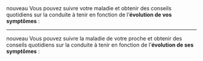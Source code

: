 <!----><span class="nouveau">nouveau</span> Vous pouvez suivre votre maladie et obtenir des conseils quotidiens sur la conduite à tenir en fonction de l’<b>évolution de vos symptômes</b> :

---

<!----><span class="nouveau">nouveau</span> Vous pouvez suivre la maladie de votre proche et obtenir des conseils quotidiens sur la conduite à tenir en fonction de l’<b>évolution de ses symptômes</b> :
